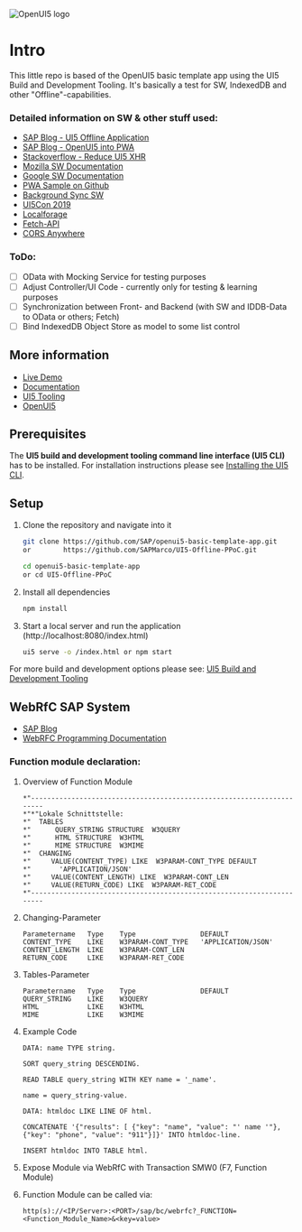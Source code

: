 ![OpenUI5 logo](http://openui5.org/images/OpenUI5_new_big_side.png)

# Intro
This little repo is based of the OpenUI5 basic template app using the UI5 Build and Development Tooling. It's basically a test for SW, IndexedDB and other "Offline"-capabilities.

### Detailed information on SW & other stuff used:
* [SAP Blog - UI5 Offline Application](https://blogs.sap.com/2016/01/14/ui5-offline-application-using-serviceworker-api/)
* [SAP Blog - OpenUI5 into PWA](https://blogs.sap.com/2017/11/30/ui5ers-buzz-19-lets-be-progressive-convert-an-openui5-application-into-a-progressive-web-app/)
* [Stackoverflow - Reduce UI5 XHR](https://stackoverflow.com/questions/48883323/service-worker-registered-and-activated-but-doesnt-work-in-offline-mode)
* [Mozilla SW Documentation](https://developer.mozilla.org/de/docs/Web/API/Service_Worker_API)
* [Google SW Documentation](https://developers.google.com/web/fundamentals/primers/service-workers/)
* [PWA Sample on Github](https://github.com/SAP/openui5-pwa-sample/blob/master/src/service-worker.js)
* [Background Sync SW](https://davidwalsh.name/background-sync)
* [UI5Con 2019](https://www.youtube.com/watch?v=z_bwa1wMyT4&feature=youtu.be)
* [Localforage](https://github.com/localForage/localForage)
* [Fetch-API](https://gist.github.com/justsml/529d0b1ddc5249095ff4b890aad5e801)
* [CORS Anywhere](https://www.npmjs.com/package/cors-anywhere)

### ToDo:
- [ ] OData with Mocking Service for testing purposes
- [ ] Adjust Controller/UI Code - currently only for testing & learning purposes
- [ ] Synchronization between Front- and Backend (with SW and IDDB-Data to OData or others; Fetch)
- [ ] Bind IndexedDB Object Store as model to some list control

## More information
* [Live Demo](https://sap.github.io/openui5-basic-template-app)
* [Documentation](https://openui5.hana.ondemand.com/#/topic/7a4d93c0b0bb439b9d889ffc5b02eac9)
* [UI5 Tooling](https://github.com/SAP/ui5-tooling)
* [OpenUI5](https://github.com/SAP/openui5)

## Prerequisites
The **UI5 build and development tooling command line interface (UI5 CLI)** has to be installed.
For installation instructions please see [Installing the UI5 CLI](https://github.com/SAP/ui5-tooling#installing-the-ui5-cli).

## Setup
1. Clone the repository and navigate into it
    ```sh
    git clone https://github.com/SAP/openui5-basic-template-app.git 
    or        https://github.com/SAPMarco/UI5-Offline-PPoC.git

    cd openui5-basic-template-app                                  
    or cd UI5-Offline-PPoC
    ```
1. Install all dependencies
    ```sh
    npm install
    ```

1. Start a local server and run the application (http://localhost:8080/index.html)
    ```sh
    ui5 serve -o /index.html or npm start
    ```

For more build and development options please see: [UI5 Build and Development Tooling](https://github.com/SAP/ui5-tooling)

## WebRfC SAP System

* [SAP Blog](https://blogs.sap.com/2012/08/07/webrfc-simply-calling-an-rfc-from-javascript/)
* [WebRFC Programming Documentation](https://help.sap.com/saphelp_46c/helpdata/en/2b/d920434b8a11d1894c0000e8323c4f/content.htm?no_cache=true)

### Function module declaration:

1. Overview of Function Module
    ```
    *"----------------------------------------------------------------------
    *"*"Lokale Schnittstelle:
    *"  TABLES
    *"      QUERY_STRING STRUCTURE  W3QUERY
    *"      HTML STRUCTURE  W3HTML
    *"      MIME STRUCTURE  W3MIME
    *"  CHANGING
    *"     VALUE(CONTENT_TYPE) LIKE  W3PARAM-CONT_TYPE DEFAULT
    *"       'APPLICATION/JSON'
    *"     VALUE(CONTENT_LENGTH) LIKE  W3PARAM-CONT_LEN
    *"     VALUE(RETURN_CODE) LIKE  W3PARAM-RET_CODE
    *"----------------------------------------------------------------------
    ```
2. Changing-Parameter
    ```
    Parametername   Type    Type                DEFAULT
    CONTENT_TYPE	LIKE	W3PARAM-CONT_TYPE   'APPLICATION/JSON'
    CONTENT_LENGTH	LIKE	W3PARAM-CONT_LEN	                     
    RETURN_CODE     LIKE	W3PARAM-RET_CODE	                     
    ```
3. Tables-Parameter
    ```
    Parametername   Type    Type                DEFAULT
    QUERY_STRING	LIKE	W3QUERY
    HTML	        LIKE	W3HTML
    MIME	        LIKE	W3MIME	                     
    ```
4. Example Code
    ```
    DATA: name TYPE string.

    SORT query_string DESCENDING.

    READ TABLE query_string WITH KEY name = '_name'.

    name = query_string-value.

    DATA: htmldoc LIKE LINE OF html.

    CONCATENATE '{"results": [ {"key": "name", "value": "' name '"}, {"key": "phone", "value": "911"}]}' INTO htmldoc-line.

    INSERT htmldoc INTO TABLE html.   
    ```
5. Expose Module via WebRfC with Transaction SMW0 (F7, Function Module)

6. Function Module can be called via:
    ```
    http(s)://<IP/Server>:<PORT>/sap/bc/webrfc?_FUNCTION=<Function_Module_Name>&<key=value>
    ```


